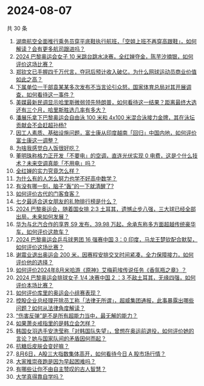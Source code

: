 # 2024-08-07

共 30 条

<!-- BEGIN ZHIHUQUESTIONS -->
<!-- 最后更新时间 Wed Aug 07 2024 00:04:08 GMT+0800 (China Standard Time) -->
1. [湖南航空全面推行乘务员穿平底鞋执行航班，「空姐上班不再穿高跟鞋」，如何解读？会有更多航司跟进吗？](https://www.zhihu.com/question/663576128)
1. [2024 巴黎奥运会女子 10 米跳台跳水决赛，全红婵夺金，陈芋汐摘银，如何评价这场比赛？](https://www.zhihu.com/question/663536089)
1. [郑钦文已手握四千万代言，夺冠后预计收入破亿，为什么网球运动员商业价值如此之高？](https://www.zhihu.com/question/663597761)
1. [下属单位一干部袁某某多次发布不当言论引众怒，国家体育总局对其开展调查，如何看待这一事件？](https://www.zhihu.com/question/663593472)
1. [美媒最新民调显示哈里斯微弱领先特朗普，如何看待这一结果？距离最终大选还有三个月，哈里斯胜选几率有多大？](https://www.zhihu.com/question/663520721)
1. [潘展乐拿下巴黎奥运会自由泳 100 米和 4x100 米混合泳接力金牌，其在泳坛贡献会不会赶超孙杨?](https://www.zhihu.com/question/663195415)
1. [因工人素质、基础设施问题，富士康从印度越南「回归」中国内地，如何评价富士康这一调整？](https://www.zhihu.com/question/663509002)
1. [为啥我感觉白人饭很好吃？](https://www.zhihu.com/question/638698784)
1. [董明珠称格力正开发「不要电」的空调，直连光伏实现 0 电费，这是个什么技术？未来空调真能「不用电」吗？](https://www.zhihu.com/question/663597365)
1. [全红婵的实力究竟怎么样？](https://www.zhihu.com/question/624560507)
1. [为什么有的人怎么努力也学不好高中数学？](https://www.zhihu.com/question/656586309)
1. [有没有哪一刻，脑子“轰”的一下就清醒了?](https://www.zhihu.com/question/429083755)
1. [如何评价古代的门客食客？](https://www.zhihu.com/question/55125874)
1. [七夕最适合送女朋友的礼物排行榜是什么？](https://www.zhihu.com/question/410093492)
1. [2024 巴黎奥运会，随着国女排 2:3 土耳其，遗憾止步八强，三大球已经全部出局，未来如何发展？](https://www.zhihu.com/question/663605567)
1. [华为与北汽合作的享界 S9 发布，39.98 万起，余承东称多方面超越传统豪华车，如何评价这款车？](https://www.zhihu.com/question/663604536)
1. [2024 巴黎奥运会乒乓球男团 16 强赛中国 3：0 印度，马龙王楚钦配合默契，如何评价这场比赛？](https://www.zhihu.com/question/663596169)
1. [谢震业退出奥运会 200 米，因赛程安排交叉时间紧凑，全力保障接力，如何评价他的选择？](https://www.zhihu.com/question/663523086)
1. [如何评价2024年8月米哈游《原神》艾梅莉埃传说任务《香氛瓶之章》？](https://www.zhihu.com/question/661819218)
1. [2024 巴黎奥运会排球女子 1/4 决赛中国 2 ：3 不敌土耳其，无缘四强，如何评价本场比赛？](https://www.zhihu.com/question/663594187)
1. [如何评价库里的奥运会小组赛表现？](https://www.zhihu.com/question/663462058)
1. [控股企业总经理开除员工称「法律无所谓」，超威集团通报，此事暴露出哪些问题？如何从法律角度解读？](https://www.zhihu.com/question/663571137)
1. [“伤害反弹”是不是所有超能力当中，最无解的能力？](https://www.zhihu.com/question/657956130)
1. [如果萧炎戒指里的是韩立会怎样？](https://www.zhihu.com/question/535476061)
1. [韩国女羽选手安洗莹称「对韩国队失望」，曾想在奥运前退役，如何评价她的言论？她与国家队间的矛盾因何而起？](https://www.zhihu.com/question/663570807)
1. [抗糖后皮肤会变好嘛？](https://www.zhihu.com/question/660452907)
1. [8月6日，A股三大指数集体高开，如何看待今日 A 股市场行情？](https://www.zhihu.com/question/663572868)
1. [大家推崇夜跑是因为早起困难吗？](https://www.zhihu.com/question/661823731)
1. [有哪些让你不由自主赞叹的古人智慧？](https://www.zhihu.com/question/39730325)
1. [大学真得靠自学吗？](https://www.zhihu.com/question/659922679)
<!-- END ZHIHUQUESTIONS -->
